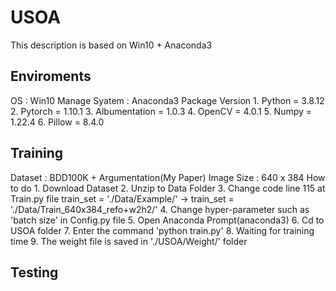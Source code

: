 # USOA

This description is based on Win10 + Anaconda3

##  Enviroments
  OS : Win10
  Manage Syatem : Anaconda3
  Package Version
    1. Python = 3.8.12
    2. Pytorch = 1.10.1
    3. Albumentation = 1.0.3
    4. OpenCV = 4.0.1
    5. Numpy = 1.22.4
    6. Pillow = 8.4.0



## Training 
  Dataset : BDD100K + Argumentation(My Paper)
  Image Size : 640 x 384
  How to do
    1. Download Dataset
    2. Unzip to Data Folder 
    3. Change code line 115 at Train.py file
      train_set = './Data/Example/' -> train_set = './Data/Train_640x384_refo+w2h2/'
    4. Change hyper-parameter such as 'batch size' in Config.py file
    5. Open Anaconda Prompt(anaconda3)
    6. Cd to USOA folder 
    7. Enter the command 'python train.py'
    8. Waiting for training time
    9. The weight file is saved in './USOA/Weight/' folder

## Testing 
